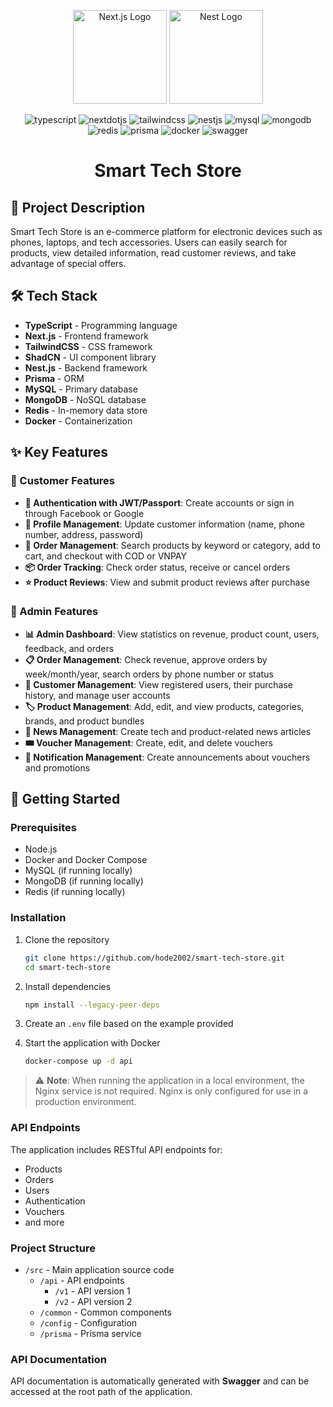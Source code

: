 <p align="center">
  <a href="http://nextjs.org/" target="blank"><img src="https://assets.vercel.com/image/upload/v1662130559/nextjs/Icon_dark_background.png" width="150" alt="Next.js Logo" /></a>
  <a href="http://nestjs.com/" target="blank"><img src="https://nestjs.com/img/logo-small.svg" width="150" alt="Nest Logo" /></a>
</p>

<div align="center">
  <div>
    <img src="https://img.shields.io/badge/-TypeScript-black?style=for-the-badge&logoColor=white&logo=typescript&color=3178C6" alt="typescript" />
    <img src="https://img.shields.io/badge/-Next_JS-black?style=for-the-badge&logoColor=white&logo=nextdotjs&color=000000" alt="nextdotjs" />    
    <img src="https://img.shields.io/badge/-Tailwind_CSS-black?style=for-the-badge&logoColor=white&logo=tailwindcss&color=06B6D4" alt="tailwindcss" />
    <img src="https://img.shields.io/badge/nestjs-%23E0234E.svg?style=for-the-badge&logo=nestjs&logoColor=white" alt="nestjs" />
    <img src="https://img.shields.io/badge/mysql-4479A1.svg?style=for-the-badge&logo=mysql&logoColor=white" alt="mysql" />
    <img src="https://img.shields.io/badge/MongoDB-%234ea94b.svg?style=for-the-badge&logo=mongodb&logoColor=white" alt="mongodb" />
    <img src="https://img.shields.io/badge/redis-%23DD0031.svg?style=for-the-badge&logo=redis&logoColor=white" alt="redis" />
    <img src="https://img.shields.io/badge/Prisma-3982CE?style=for-the-badge&logo=Prisma&logoColor=white" alt="prisma" />
    <img src="https://img.shields.io/badge/docker-%230db7ed.svg?style=for-the-badge&logo=docker&logoColor=white" alt="docker" />
    <img src="https://img.shields.io/badge/swagger-%25230db7ed.svg?style=for-the-badge&logo=docker&logoColor=white" alt="swagger" />
  </div>
  <h1 align="center">Smart Tech Store</h1>
</div>

## 📝 Project Description

Smart Tech Store is an e-commerce platform for electronic devices such as phones, laptops, and tech accessories. Users can easily search for products, view detailed information, read customer reviews, and take advantage of special offers.

## 🛠️ Tech Stack

- **TypeScript** - Programming language
- **Next.js** - Frontend framework
- **TailwindCSS** - CSS framework
- **ShadCN** - UI component library
- **Nest.js** - Backend framework
- **Prisma** - ORM
- **MySQL** - Primary database
- **MongoDB** - NoSQL database
- **Redis** - In-memory data store
- **Docker** - Containerization

## ✨ Key Features

### 👤 Customer Features

- **🔐 Authentication with JWT/Passport**: Create accounts or sign in through Facebook or Google
- **👤 Profile Management**: Update customer information (name, phone number, address, password)
- **🛒 Order Management**: Search products by keyword or category, add to cart, and checkout with COD or VNPAY
- **📦 Order Tracking**: Check order status, receive or cancel orders
- **⭐ Product Reviews**: View and submit product reviews after purchase

### 👑 Admin Features

- **📊 Admin Dashboard**: View statistics on revenue, product count, users, feedback, and orders
- **📋 Order Management**: Check revenue, approve orders by week/month/year, search orders by phone number or status
- **👥 Customer Management**: View registered users, their purchase history, and manage user accounts
- **🏷️ Product Management**: Add, edit, and view products, categories, brands, and product bundles
- **📰 News Management**: Create tech and product-related news articles
- **🎟️ Voucher Management**: Create, edit, and delete vouchers
- **🔔 Notification Management**: Create announcements about vouchers and promotions

## 🚀 Getting Started

### Prerequisites

- Node.js
- Docker and Docker Compose
- MySQL (if running locally)
- MongoDB (if running locally)
- Redis (if running locally)

### Installation

1. Clone the repository
   ```bash
   git clone https://github.com/hode2002/smart-tech-store.git
   cd smart-tech-store
   ```

2. Install dependencies
   ```bash
   npm install --legacy-peer-deps
   ```

3. Create an `.env` file based on the example provided

4. Start the application with Docker
   ```bash
   docker-compose up -d api
   ```

> ⚠️ **Note**: When running the application in a local environment, the Nginx service is not required. Nginx is only configured for use in a production environment.

### API Endpoints

The application includes RESTful API endpoints for:
- Products
- Orders
- Users
- Authentication
- Vouchers
- and more

### Project Structure

- `/src` - Main application source code
  - `/api` - API endpoints
    - `/v1` - API version 1 
    - `/v2` - API version 2
  - `/common` - Common components
  - `/config` - Configuration
  - `/prisma` - Prisma service

### API Documentation

API documentation is automatically generated with <b>Swagger</b> and can be accessed at the root path of the application.